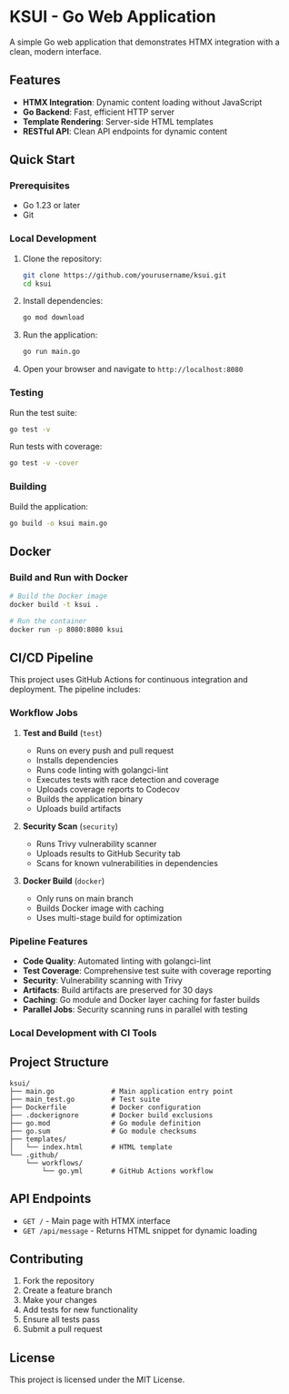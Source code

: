 # KSUI - Go Web Application

A simple Go web application that demonstrates HTMX integration with a clean, modern interface.

## Features

- **HTMX Integration**: Dynamic content loading without JavaScript
- **Go Backend**: Fast, efficient HTTP server
- **Template Rendering**: Server-side HTML templates
- **RESTful API**: Clean API endpoints for dynamic content

## Quick Start

### Prerequisites

- Go 1.23 or later
- Git

### Local Development

1. Clone the repository:
   ```bash
   git clone https://github.com/yourusername/ksui.git
   cd ksui
   ```

2. Install dependencies:
   ```bash
   go mod download
   ```

3. Run the application:
   ```bash
   go run main.go
   ```

4. Open your browser and navigate to `http://localhost:8080`

### Testing

Run the test suite:
```bash
go test -v
```

Run tests with coverage:
```bash
go test -v -cover
```

### Building

Build the application:
```bash
go build -o ksui main.go
```

## Docker

### Build and Run with Docker

```bash
# Build the Docker image
docker build -t ksui .

# Run the container
docker run -p 8080:8080 ksui
```

## CI/CD Pipeline

This project uses GitHub Actions for continuous integration and deployment. The pipeline includes:

### Workflow Jobs

1. **Test and Build** (`test`)
   - Runs on every push and pull request
   - Installs dependencies
   - Runs code linting with golangci-lint
   - Executes tests with race detection and coverage
   - Uploads coverage reports to Codecov
   - Builds the application binary
   - Uploads build artifacts

2. **Security Scan** (`security`)
   - Runs Trivy vulnerability scanner
   - Uploads results to GitHub Security tab
   - Scans for known vulnerabilities in dependencies

3. **Docker Build** (`docker`)
   - Only runs on main branch
   - Builds Docker image with caching
   - Uses multi-stage build for optimization

### Pipeline Features

- **Code Quality**: Automated linting with golangci-lint
- **Test Coverage**: Comprehensive test suite with coverage reporting
- **Security**: Vulnerability scanning with Trivy
- **Artifacts**: Build artifacts are preserved for 30 days
- **Caching**: Go module and Docker layer caching for faster builds
- **Parallel Jobs**: Security scanning runs in parallel with testing

### Local Development with CI Tools

## Project Structure

```
ksui/
├── main.go              # Main application entry point
├── main_test.go         # Test suite
├── Dockerfile           # Docker configuration
├── .dockerignore        # Docker build exclusions
├── go.mod               # Go module definition
├── go.sum               # Go module checksums
├── templates/
│   └── index.html       # HTML template
└── .github/
    └── workflows/
        └── go.yml       # GitHub Actions workflow
```

## API Endpoints

- `GET /` - Main page with HTMX interface
- `GET /api/message` - Returns HTML snippet for dynamic loading

## Contributing

1. Fork the repository
2. Create a feature branch
3. Make your changes
4. Add tests for new functionality
5. Ensure all tests pass
6. Submit a pull request

## License

This project is licensed under the MIT License. 